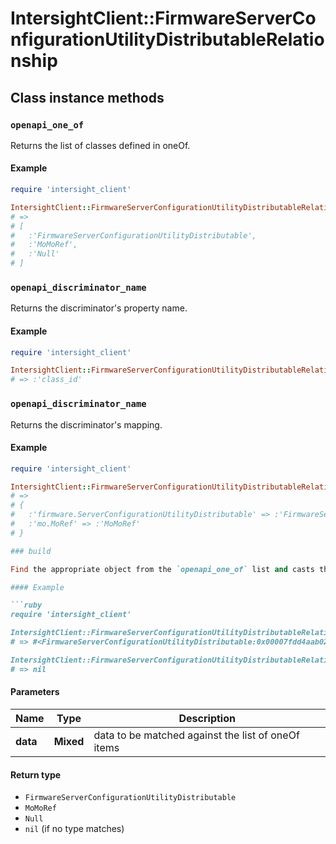 # IntersightClient::FirmwareServerConfigurationUtilityDistributableRelationship

## Class instance methods

### `openapi_one_of`

Returns the list of classes defined in oneOf.

#### Example

```ruby
require 'intersight_client'

IntersightClient::FirmwareServerConfigurationUtilityDistributableRelationship.openapi_one_of
# =>
# [
#   :'FirmwareServerConfigurationUtilityDistributable',
#   :'MoMoRef',
#   :'Null'
# ]
```

### `openapi_discriminator_name`

Returns the discriminator's property name.

#### Example

```ruby
require 'intersight_client'

IntersightClient::FirmwareServerConfigurationUtilityDistributableRelationship.openapi_discriminator_name
# => :'class_id'
```

### `openapi_discriminator_name`

Returns the discriminator's mapping.

#### Example

```ruby
require 'intersight_client'

IntersightClient::FirmwareServerConfigurationUtilityDistributableRelationship.openapi_discriminator_mapping
# =>
# {
#   :'firmware.ServerConfigurationUtilityDistributable' => :'FirmwareServerConfigurationUtilityDistributable',
#   :'mo.MoRef' => :'MoMoRef'
# }

### build

Find the appropriate object from the `openapi_one_of` list and casts the data into it.

#### Example

```ruby
require 'intersight_client'

IntersightClient::FirmwareServerConfigurationUtilityDistributableRelationship.build(data)
# => #<FirmwareServerConfigurationUtilityDistributable:0x00007fdd4aab02a0>

IntersightClient::FirmwareServerConfigurationUtilityDistributableRelationship.build(data_that_doesnt_match)
# => nil
```

#### Parameters

| Name | Type | Description |
| ---- | ---- | ----------- |
| **data** | **Mixed** | data to be matched against the list of oneOf items |

#### Return type

- `FirmwareServerConfigurationUtilityDistributable`
- `MoMoRef`
- `Null`
- `nil` (if no type matches)


